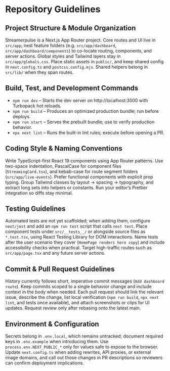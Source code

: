# Repository Guidelines

## Project Structure & Module Organization
Streamerpulse is a Next.js App Router project. Core routes and UI live in `src/app`; nest feature folders (e.g. `src/app/dashboard`, `src/app/dashboard/components`) to co-locate routing, components, and server actions. Global styles and Tailwind layers stay in `src/app/globals.css`. Place static assets in `public/`, and keep shared config in `next.config.ts` and `postcss.config.mjs`. Shared helpers belong in `src/lib/` when they span routes.

## Build, Test, and Development Commands
- `npm run dev` – Starts the dev server on http://localhost:3000 with Turbopack hot reloads.
- `npm run build` – Produces an optimized production bundle; run before deploys.
- `npm run start` – Serves the prebuilt bundle; use to verify production behavior.
- `npx next lint` – Runs the built-in lint rules; execute before opening a PR.

## Coding Style & Naming Conventions
Write TypeScript-first React 19 components using App Router patterns. Use two-space indentation, PascalCase for component files (`StreamingCard.tsx`), and kebab-case for route segment folders (`src/app/live-events`). Prefer functional components with explicit prop typing. Group Tailwind classes by layout → spacing → typography, and extract long sets into helpers or constants. Run your editor’s Prettier integration so diffs stay minimal.

## Testing Guidelines
Automated tests are not yet scaffolded; when adding them, configure `next/jest` and add an `npm run test` script that calls `next test`. Place component tests under `src/__tests__/` or alongside source files as `*.test.tsx`, using React Testing Library for DOM interactions. Name tests after the user scenario they cover (`HomePage renders hero copy`) and include accessibility checks when practical. Target high-traffic routes such as `src/app/page.tsx` and any future server actions.

## Commit & Pull Request Guidelines
History currently follows short, imperative commit messages (`Add dashboard route`). Keep commits scoped to a single behavior change and include context in the body when needed. Each pull request should link the relevant issue, describe the change, list local verification (`npm run build`, `npx next lint`, and tests once available), and attach screenshots or clips for UI updates. Request review only after rebasing onto the latest main.

## Environment & Configuration
Secrets belong in `.env.local`, which remains untracked; document required keys in `.env.example` when introducing them. Use `process.env.NEXT_PUBLIC_*` only for values safe to expose to the browser. Update `next.config.ts` when adding rewrites, API proxies, or external image domains, and call out those changes in PR descriptions so reviewers can confirm deployment implications.
